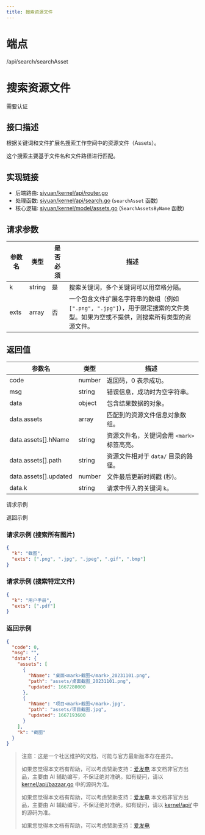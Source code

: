 ```yaml
---
title: 搜索资源文件
---
```

# 端点

/api/search/searchAsset

# 搜索资源文件

需要认证

## 接口描述

根据关键词和文件扩展名搜索工作空间中的资源文件（Assets）。

这个搜索主要基于文件名和文件路径进行匹配。

## 实现链接

-   后端路由: [siyuan/kernel/api/router.go](https://github.com/siyuan-note/siyuan/blob/master/kernel/api/router.go)
-   处理函数: [siyuan/kernel/api/search.go](https://github.com/siyuan-note/siyuan/blob/master/kernel/api/search.go) (`searchAsset` 函数)
-   核心逻辑: [siyuan/kernel/model/assets.go](https://github.com/siyuan-note/siyuan/blob/master/kernel/model/assets.go) (`SearchAssetsByName` 函数)

## 请求参数

| 参数名 | 类型 | 是否必须 | 描述 |
| --- | --- | --- | --- |
| k | string | 是 | 搜索关键词，多个关键词可以用空格分隔。 |
| exts | array | 否 | 一个包含文件扩展名字符串的数组（例如 `[".png", ".jpg"]`），用于限定搜索的文件类型。如果为空或不提供，则搜索所有类型的资源文件。 |

## 返回值

| 参数名 | 类型 | 描述 |
| --- | --- | --- |
| code | number | 返回码，0 表示成功。 |
| msg | string | 错误信息，成功时为空字符串。 |
| data | object | 包含结果数据的对象。 |
| data.assets | array | 匹配到的资源文件信息对象数组。 |
| data.assets\[\].hName | string | 资源文件名，关键词会用 `<mark>` 标签高亮。 |
| data.assets\[\].path | string | 资源文件相对于 `data/` 目录的路径。 |
| data.assets\[\].updated | number | 文件最后更新时间戳 (秒)。 |
| data.k | string | 请求中传入的关键词 `k`。 |

请求示例

返回示例

### 请求示例 (搜索所有图片)

```json
{
  "k": "截图",
  "exts": [".png", ".jpg", ".jpeg", ".gif", ".bmp"]
}
```

### 请求示例 (搜索特定文件)

```json
{
  "k": "用户手册",
  "exts": [".pdf"]
}
```

### 返回示例

```json
{
  "code": 0,
  "msg": "",
  "data": {
    "assets": [
      {
        "hName": "桌面<mark>截图</mark>_20231101.png",
        "path": "assets/桌面截图_20231101.png",
        "updated": 1667280000
      },
      {
        "hName": "项目<mark>截图</mark>.jpg",
        "path": "assets/项目截图.jpg",
        "updated": 1667193600
      }
    ],
    "k": "截图"
  }
}
```

> 注意：这是一个社区维护的文档，可能与官方最新版本存在差异。
> 
> 如果您觉得本文档有帮助，可以考虑赞助支持：[爱发电](https://afdian.com/a/leolee9086?tab=feed)
> 本文档非官方出品，主要由 AI 辅助编写，不保证绝对准确。如有疑问，请以 [kernel/api/bazaar.go](https://github.com/siyuan-note/siyuan/blob/master/kernel/api/bazaar.go) 中的源码为准。
> 
> 如果您觉得本文档有帮助，可以考虑赞助支持：[爱发电](https://afdian.com/a/leolee9086?tab=feed)
> 本文档非官方出品，主要由 AI 辅助编写，不保证绝对准确。如有疑问，请以 [kernel/api/](https://github.com/siyuan-note/siyuan/blob/master/kernel/api/) 中的源码为准。
> 
> 如果您觉得本文档有帮助，可以考虑赞助支持：[爱发电](https://afdian.com/a/leolee9086?tab=feed)
